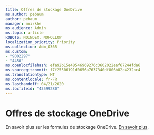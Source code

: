 ```yaml
---
title: Offres de stockage OneDrive
ms.author: pebaum
author: pebaum
manager: mnirkhe
ms.audience: Admin
ms.topic: article
ROBOTS: NOINDEX, NOFOLLOW
localization_priority: Priority
ms.collection: Adm_O365
ms.custom:
- "9002297"
- "4450"
ms.openlocfilehash: efa92b15e48546969276c3602022eaf67244fda6
ms.sourcegitcommit: f7f25506191d0656a7637340df806b82c4232bc4
ms.translationtype: HT
ms.contentlocale: fr-FR
ms.lasthandoff: 04/21/2020
ms.locfileid: "43599280"
---
```

# <a name="onedrive-storage-plans"></a>Offres de stockage OneDrive

En savoir plus sur les formules de stockage OneDrive. [En savoir plus](https://support.office.com/article/OneDrive-storage-plan-and-billing-questions-989fce19-ade6-4e2f-81fb-941eabefee28).
